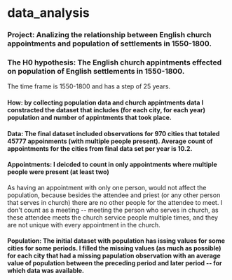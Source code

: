 # data_analysis
### Project: Analizing the relationship between English church appointments and population of settlements in 1550-1800.
### The H0 hypothesis: The English church appintments effected on population of English settlements in 1550-1800.
The time frame is 1550-1800 and has a step of 25 years.
#### How: by collecting population data and church appintments data I constracted the dataset that includes (for each city, for each year) population and number of appintments that took place.
#### Data: The final dataset included observations for 970 cities that totaled 45777 appoinments (with multiple people present). Average count of appointments for the cities from final data set per year is 10.2.
#### Appointments: I deicded to count in only appointments where multiple people were present (at least two)
As having an appointment with only one person, would not affect the population, because besides the attendee and priest (or any other person that serves in church) there are no other people for the attendee to meet. I don't count as a meeting -- meeting the person who serves in church, as these attendee meets the church service people multiple times, and they are not unique with every appointment in the church.
#### Population: The initial dataset with population has issing values for some cities for some periods. I filled the missing values (as much as possible) for each city that had a missing papulation observation with an average value of population between the preceding period and later period -- for which data was available.
